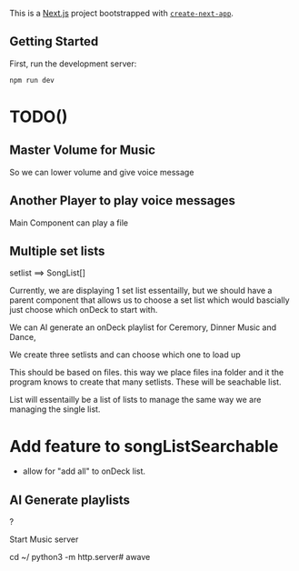 This is a [Next.js](https://nextjs.org/) project bootstrapped with [`create-next-app`](https://github.com/vercel/next.js/tree/canary/packages/create-next-app).

## Getting Started

First, run the development server:

```bash
npm run dev
```




# TODO()

## Master Volume for Music
So we can lower volume and give voice message

## Another Player to play voice messages
Main Component can play a file

## Multiple set lists

setlist ==> SongList[]

Currently, we are displaying 1 set list essentailly, but we should have a parent component that allows us to choose a set list which would bascially
just choose which onDeck to start with.

We can AI generate an onDeck playlist for Ceremory, Dinner Music and Dance,

We create three setlists and can choose which one to load up

This should be based on files. this way we place files ina  folder and it the program knows to create that many setlists.
These will be seachable list.

List will essentailly be a list of lists to manage the same way we are managing the single list.

# Add feature to songListSearchable
- allow for "add all" to onDeck list.

## AI Generate playlists
?


Start Music server

cd ~/
python3 -m http.server# awave
